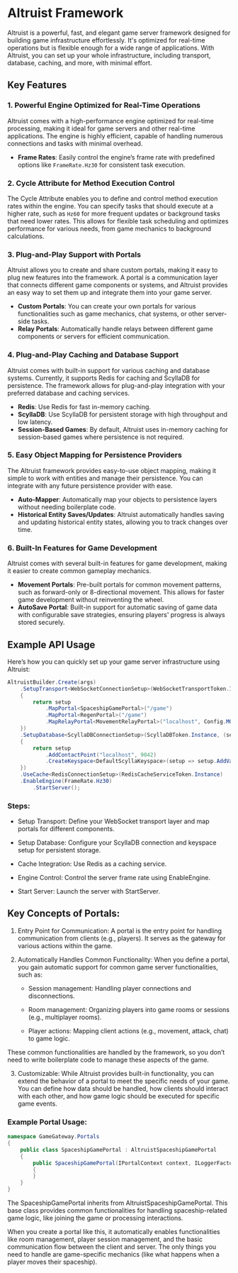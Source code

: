 # Altruist Framework

Altruist is a powerful, fast, and elegant game server framework designed for building game infrastructure effortlessly. It's optimized for real-time operations but is flexible enough for a wide range of applications. With Altruist, you can set up your whole infrastructure, including transport, database, caching, and more, with minimal effort.

## Key Features

### 1. **Powerful Engine Optimized for Real-Time Operations**

Altruist comes with a high-performance engine optimized for real-time processing, making it ideal for game servers and other real-time applications. The engine is highly efficient, capable of handling numerous connections and tasks with minimal overhead.

- **Frame Rates**: Easily control the engine’s frame rate with predefined options like `FrameRate.Hz30` for consistent task execution.

### 2. **Cycle Attribute for Method Execution Control**

The Cycle Attribute enables you to define and control method execution rates within the engine. You can specify tasks that should execute at a higher rate, such as `Hz60` for more frequent updates or background tasks that need lower rates. This allows for flexible task scheduling and optimizes performance for various needs, from game mechanics to background calculations.

### 3. **Plug-and-Play Support with Portals**

Altruist allows you to create and share custom portals, making it easy to plug new features into the framework. A portal is a communication layer that connects different game components or systems, and Altruist provides an easy way to set them up and integrate them into your game server.

- **Custom Portals**: You can create your own portals for various functionalities such as game mechanics, chat systems, or other server-side tasks.
- **Relay Portals**: Automatically handle relays between different game components or servers for efficient communication.

### 4. **Plug-and-Play Caching and Database Support**

Altruist comes with built-in support for various caching and database systems. Currently, it supports Redis for caching and ScyllaDB for persistence. The framework allows for plug-and-play integration with your preferred database and caching services.

- **Redis**: Use Redis for fast in-memory caching.
- **ScyllaDB**: Use ScyllaDB for persistent storage with high throughput and low latency.
- **Session-Based Games**: By default, Altruist uses in-memory caching for session-based games where persistence is not required.

### 5. **Easy Object Mapping for Persistence Providers**

The Altruist framework provides easy-to-use object mapping, making it simple to work with entities and manage their persistence. You can integrate with any future persistence provider with ease.

- **Auto-Mapper**: Automatically map your objects to persistence layers without needing boilerplate code.
- **Historical Entity Saves/Updates**: Altruist automatically handles saving and updating historical entity states, allowing you to track changes over time.

### 6. **Built-In Features for Game Development**

Altruist comes with several built-in features for game development, making it easier to create common gameplay mechanics.

- **Movement Portals**: Pre-built portals for common movement patterns, such as forward-only or 8-directional movement. This allows for faster game development without reinventing the wheel.
- **AutoSave Portal**: Built-in support for automatic saving of game data with configurable save strategies, ensuring players' progress is always stored securely.

## Example API Usage

Here’s how you can quickly set up your game server infrastructure using Altruist:

```csharp
AltruistBuilder.Create(args)
    .SetupTransport<WebSocketConnectionSetup>(WebSocketTransportToken.Instance, (setup) =>
    {
        return setup
            .MapPortal<SpaceshipGamePortal>("/game")
            .MapPortal<RegenPortal>("/game")
            .MapRelayPortal<MovementRelayPortal>("localhost", Config.MOVEMENT, "sync-movement");
    })
    .SetupDatabase<ScyllaDBConnectionSetup>(ScyllaDBToken.Instance, (setup) =>
    {
        return setup
            .AddContactPoint("localhost", 9042)
            .CreateKeyspace<DefaultScyllaKeyspace>(setup => setup.AddVault<Player>());
    })
    .UseCache<RedisConnectionSetup>(RedisCacheServiceToken.Instance)
    .EnableEngine(FrameRate.Hz30)
        .StartServer();
```

### Steps:
- Setup Transport: Define your WebSocket transport layer and map portals for different components.

- Setup Database: Configure your ScyllaDB connection and keyspace setup for persistent storage.

- Cache Integration: Use Redis as a caching service.

- Engine Control: Control the server frame rate using EnableEngine.

- Start Server: Launch the server with StartServer.

## Key Concepts of Portals:
1. Entry Point for Communication: A portal is the entry point for handling communication from clients (e.g., players). It serves as the gateway for various actions within the game.
2. Automatically Handles Common Functionality: When you define a portal, you gain automatic support for common game server functionalities, such as:

    - Session management: Handling player connections and disconnections.

    - Room management: Organizing players into game rooms or sessions (e.g., multiplayer rooms).

    - Player actions: Mapping client actions (e.g., movement, attack, chat) to game logic.

These common functionalities are handled by the framework, so you don’t need to write boilerplate code to manage these aspects of the game.

3. Customizable: While Altruist provides built-in functionality, you can extend the behavior of a portal to meet the specific needs of your game. You can define how data should be handled, how clients should interact with each other, and how game logic should be executed for specific game events.

### Example Portal Usage:

```csharp
namespace GameGateway.Portals
{
    public class SpaceshipGamePortal : AltruistSpaceshipGamePortal
    {
        public SpaceshipGamePortal(IPortalContext context, ILoggerFactory loggerFactory) : base(context, loggerFactory)
        {
        }
    }
}
```

The SpaceshipGamePortal inherits from AltruistSpaceshipGamePortal. This base class provides common functionalities for handling spaceship-related game logic, like joining the game or processing interactions.

When you create a portal like this, it automatically enables functionalities like room management, player session management, and the basic communication flow between the client and server. The only things you need to handle are game-specific mechanics (like what happens when a player moves their spaceship).
